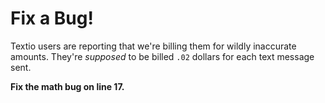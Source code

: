 # Fix a Bug!

Textio users are reporting that we're billing them for wildly inaccurate amounts. They're *supposed* to be billed `.02` dollars for each text message sent.

**Fix the math bug on line 17.**
